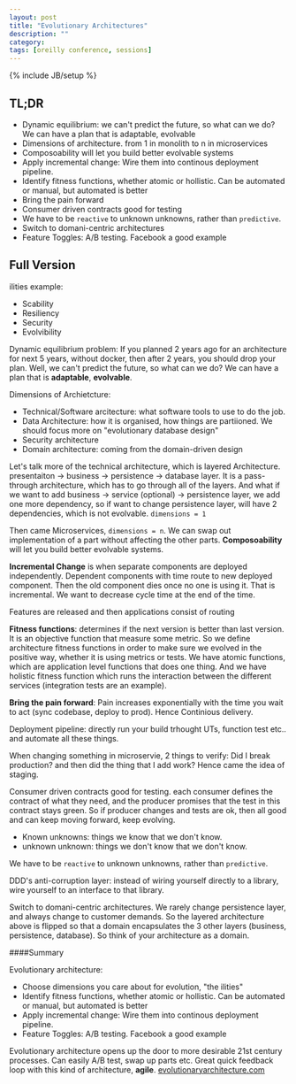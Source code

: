 ```yaml
---
layout: post
title: "Evolutionary Architectures"
description: ""
category: 
tags: [oreilly conference, sessions]
---
```

{% include JB/setup %}

## TL;DR
- Dynamic equilibrium: we can't predict the future, so what can we do? We can have a plan that is adaptable, evolvable
- Dimensions of architecture. from 1 in monolith to n in microservices
- Composoability will let you build better evolvable systems
- Apply incremental change: Wire them into continous deployment pipeline. 
- Identify fitness functions, whether atomic or hollistic. Can be automated or manual, but automated is better
- Bring the pain forward
- Consumer driven contracts good for testing
- We have to be `reactive` to unknown unknowns, rather than `predictive`. 
- Switch to domani-centric architectures
- Feature Toggles: A/B testing. Facebook a good example

## Full Version

ilities example:

- Scability
- Resiliency
- Security
- Evolvibility

Dynamic equilibrium problem: If you planned 2 years ago for an architecture for next 5 years, without docker, then after 2 years, you should drop your plan.
Well, we can't predict the future, so what can we do? We can have a plan that is **adaptable**, **evolvable**.

Dimensions of Archietcture:

- Technical/Software arcitecture: what software tools to use to do the job.
- Data Architecture: how it is organised, how things are partiioned. We should focus more on "evolutionary database design"
- Security architecture
- Domain architecture: coming from the domain-driven design

Let's talk more of the technical architecture, which is layered Architecture. presentaiton -> business -> persistence -> database layer. It is a pass-through architecture, which has to go through all of the layers. And what if we want to add business -> service (optional) -> persistence layer, we add one more dependency, so if want to change persistence layer, will have 2 dependencies, which is not evolvable. `dimensions = 1`

Then came Microservices, `dimensions = n`. We can swap out implementation of a part without affecting the other parts. **Composoability** will let you build better evolvable systems. 

**Incremental Change** is when separate components are deployed independently. Dependent components with time route to new deployed component. Then the old component dies once no one is using it. That is incremental. We want to decrease cycle time at the end of the time.

Features are released and then applications consist of routing

**Fitness functions**: determines if the next version is better than last version. It is an objective function that measure some metric. So we define architecture fitness functions in order to make sure we evolved in the positive way, whether it is using metrics or tests.
We have atomic functions, which are application level functions that does one thing. And we have holistic fitness function which runs the interaction between the different services (integration tests are an example).

**Bring the pain forward**: Pain increases exponentially with the time you wait to act (sync codebase, deploy to prod). Hence Continious delivery. 

Deployment pipeline: directly run your build trhought UTs, function test etc.. and automate all these things. 

When changing something in microservie, 2 things to verify: Did I break production? and then did the thing that I add work? Hence came the idea of staging.

Consumer driven contracts good for testing. each consumer defines the contract of what they need, and the producer promises that the test in this contract stays green. So if producer changes and tests are ok, then all good and can keep moving forward, keep evolving. 

- Known unknowns: things we know that we don't know.
- unknown unknown: things we don't know that we don't know.

We have to be `reactive` to unknown unknowns, rather than `predictive`. 

DDD's anti-corruption layer: instead of wiring yourself directly to a library, wire yourself to an interface to that library. 

Switch to domani-centric architectures. 
We rarely change persistence layer, and always change to customer demands. So the layered architecture above is flipped so that a domain encapsulates the 3 other layers (business, persistence, database). So think of your architecture as a domain. 



####Summary

Evolutionary architecture:

- Choose dimensions you care about for evolution, "the ilities"
- Identify fitness functions, whether atomic or hollistic. Can be automated or manual, but automated is better
- Apply incremental change: Wire them into continous deployment pipeline. 
- Feature Toggles: A/B testing. Facebook a good example

Evolutionary architecture opens up the door to more desirable 21st century processes. Can easily A/B test, swap up parts etc. Great quick feedback loop with this kind of architecture, **agile**.
[evolutionaryarchitecture.com](http://evolutionaryarchitecture.com)